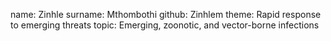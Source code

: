 name: Zinhle
surname: Mthombothi	
github: Zinhlem
theme: Rapid response to emerging threats
topic: Emerging, zoonotic, and vector-borne infections